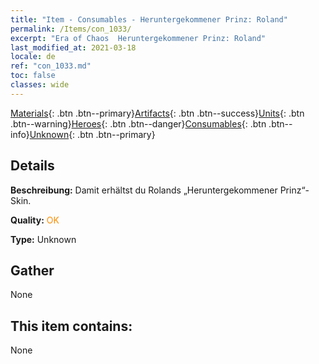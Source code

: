 ```yaml
---
title: "Item - Consumables - Heruntergekommener Prinz: Roland"
permalink: /Items/con_1033/
excerpt: "Era of Chaos  Heruntergekommener Prinz: Roland"
last_modified_at: 2021-03-18
locale: de
ref: "con_1033.md"
toc: false
classes: wide
---
```

 [Materials](/de/Items/){: .btn .btn--primary}[Artifacts](/de/Items/Artifacts/){: .btn .btn--success}[Units](/de/Items/Units/){: .btn .btn--warning}[Heroes](/de/Items/Heroes/){: .btn .btn--danger}[Consumables](/de/Items/Consumables/){: .btn .btn--info}[Unknown](/de/Items/Unknown/){: .btn .btn--primary}

## Details
 **Beschreibung:** Damit erhältst du Rolands „Heruntergekommener Prinz“-Skin.

 **Quality:** <span style="color: #FF8C00">OK</span>

 **Type:** Unknown

## Gather

  None

## This item contains:

  None

